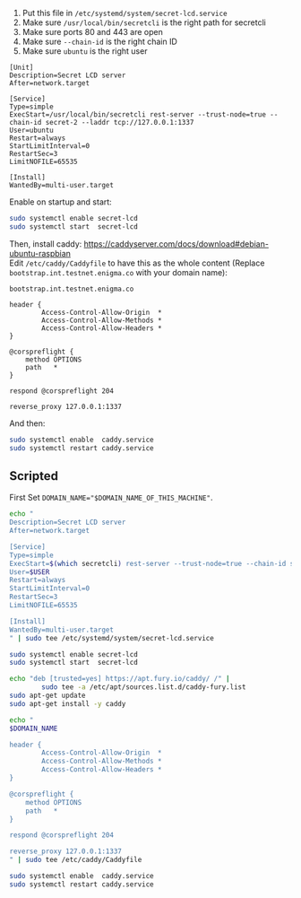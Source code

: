1. Put this file in `/etc/systemd/system/secret-lcd.service`
2. Make sure `/usr/local/bin/secretcli` is the right path for secretcli
3. Make sure ports 80 and 443 are open
4. Make sure `--chain-id` is the right chain ID
5. Make sure `ubuntu` is the right user

```
[Unit]
Description=Secret LCD server
After=network.target

[Service]
Type=simple
ExecStart=/usr/local/bin/secretcli rest-server --trust-node=true --chain-id secret-2 --laddr tcp://127.0.0.1:1337
User=ubuntu
Restart=always
StartLimitInterval=0
RestartSec=3
LimitNOFILE=65535

[Install]
WantedBy=multi-user.target
```

Enable on startup and start:

```bash
sudo systemctl enable secret-lcd
sudo systemctl start  secret-lcd
```

Then, install caddy: https://caddyserver.com/docs/download#debian-ubuntu-raspbian  
Edit `/etc/caddy/Caddyfile` to have this as the whole content (Replace `bootstrap.int.testnet.enigma.co` with your domain name):

```
bootstrap.int.testnet.enigma.co

header {
        Access-Control-Allow-Origin  *
        Access-Control-Allow-Methods *
        Access-Control-Allow-Headers *
}

@corspreflight {
	method OPTIONS
	path   *
}

respond @corspreflight 204

reverse_proxy 127.0.0.1:1337
```

And then:

```bash
sudo systemctl enable  caddy.service
sudo systemctl restart caddy.service
```

## Scripted

First Set `DOMAIN_NAME="$DOMAIN_NAME_OF_THIS_MACHINE"`.

```bash
echo "
Description=Secret LCD server
After=network.target

[Service]
Type=simple
ExecStart=$(which secretcli) rest-server --trust-node=true --chain-id secret-2 --laddr tcp://127.0.0.1:1337
User=$USER
Restart=always
StartLimitInterval=0
RestartSec=3
LimitNOFILE=65535

[Install]
WantedBy=multi-user.target
" | sudo tee /etc/systemd/system/secret-lcd.service

sudo systemctl enable secret-lcd
sudo systemctl start  secret-lcd

echo "deb [trusted=yes] https://apt.fury.io/caddy/ /" |
        sudo tee -a /etc/apt/sources.list.d/caddy-fury.list
sudo apt-get update
sudo apt-get install -y caddy

echo "
$DOMAIN_NAME

header {
        Access-Control-Allow-Origin  *
        Access-Control-Allow-Methods *
        Access-Control-Allow-Headers *
}

@corspreflight {
	method OPTIONS
	path   *
}

respond @corspreflight 204

reverse_proxy 127.0.0.1:1337
" | sudo tee /etc/caddy/Caddyfile

sudo systemctl enable  caddy.service
sudo systemctl restart caddy.service
```
